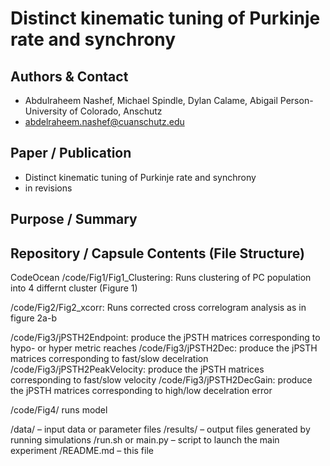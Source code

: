 # Distinct kinematic tuning of Purkinje rate and synchrony  

## Authors & Contact
- Abdulraheem Nashef, Michael Spindle, Dylan Calame, Abigail Person- University of Colorado, Anschutz
- abdelraheem.nashef@cuanschutz.edu

## Paper / Publication
- Distinct kinematic tuning of Purkinje rate and synchrony  
- in revisions

## Purpose / Summary


## Repository / Capsule Contents (File Structure)
CodeOcean
/code/Fig1/Fig1_Clustering: Runs clustering of PC population into 4 differnt cluster (Figure 1)

/code/Fig2/Fig2_xcorr: Runs corrected cross correlogram analysis as in figure 2a-b

/code/Fig3/jPSTH2Endpoint: produce the jPSTH matrices corresponding to hypo- or hyper metric reaches
/code/Fig3/jPSTH2Dec: produce the jPSTH matrices corresponding to fast/slow decelration
/code/Fig3/jPSTH2PeakVelocity: produce the jPSTH matrices corresponding to fast/slow velocity
/code/Fig3/jPSTH2DecGain: produce the jPSTH matrices corresponding to high/low decelration error

/code/Fig4/ runs model


/data/ – input data or parameter files
/results/ – output files generated by running simulations
/run.sh or main.py – script to launch the main experiment
/README.md – this file
